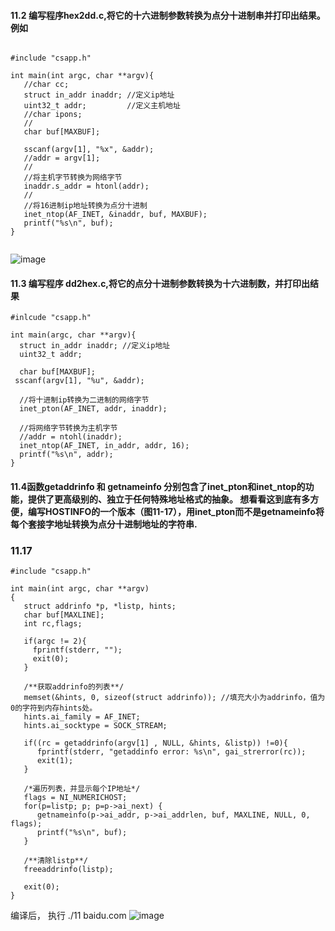 #### 11.2 编写程序hex2dd.c,将它的十六进制参数转换为点分十进制串并打印出结果。 例如

```

#include "csapp.h"

int main(int argc, char **argv){
   //char cc;
   struct in_addr inaddr; //定义ip地址
   uint32_t addr;         //定义主机地址
   //char ipons;
   //            
   char buf[MAXBUF];

   sscanf(argv[1], "%x", &addr);
   //addr = argv[1];
   //                  
   //将主机字节转换为网络字节
   inaddr.s_addr = htonl(addr);
   //                           
   //将16进制ip地址转换为点分十进制
   inet_ntop(AF_INET, &inaddr, buf, MAXBUF);
   printf("%s\n", buf);
}


```
![image](https://user-images.githubusercontent.com/18367460/201466515-bf3f14ff-c5dc-4cd3-992f-36773f4e6c67.png)

#### 11.3 编写程序 dd2hex.c,将它的点分十进制参数转换为十六进制数，并打印出结果

```
#inlcude "csapp.h"

int main(argc, char **argv){
  struct in_addr inaddr; //定义ip地址
  uint32_t addr;

  char buf[MAXBUF];
 sscanf(argv[1], "%u", &addr);
  
  //将十进制ip转换为二进制的网络字节
  inet_pton(AF_INET, addr, inaddr);
  
  //将网络字节转换为主机字节
  //addr = ntohl(inaddr);
  inet_ntop(AF_INET, in_addr, addr, 16);
  printf("%s\n", addr);
}

```

#### 11.4函数getaddrinfo 和 getnameinfo 分别包含了inet_pton和inet_ntop的功能，提供了更高级别的、独立于任何特殊地址格式的抽象。 想看看这到底有多方便，编写HOSTINFO的一个版本（图11-17），用inet_pton而不是getnameinfo将每个套接字地址转换为点分十进制地址的字符串.


### 11.17
```
#include "csapp.h"

int main(int argc, char **argv)
{
   struct addrinfo *p, *listp, hints;
   char buf[MAXLINE];
   int rc,flags;
   
   if(argc != 2){
     fprintf(stderr, "");
     exit(0);
   }
   
   /**获取addrinfo的列表**/
   memset(&hints, 0, sizeof(struct addrinfo)); //填充大小为addrinfo，值为0的字符到内存hints处。
   hints.ai_family = AF_INET;
   hints.ai_socktype = SOCK_STREAM;
   
   if((rc = getaddrinfo(argv[1] , NULL, &hints, &listp)) !=0){
      fprintf(stderr, "getaddinfo error: %s\n", gai_strerror(rc));
      exit(1);
   }
   
   /*遍历列表，并显示每个IP地址*/
   flags = NI_NUMERICHOST;
   for(p=listp; p; p=p->ai_next) {
      getnameinfo(p->ai_addr, p->ai_addrlen, buf, MAXLINE, NULL, 0, flags);
      printf("%s\n", buf);
   }
   
   /**清除listp**/
   freeaddrinfo(listp);
   
   exit(0);
}

```
编译后，
执行 ./11 baidu.com
![image](https://user-images.githubusercontent.com/18367460/200820981-10dce790-47e9-4704-ac7b-cd3d3f07f45d.png)

